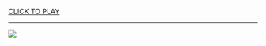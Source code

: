 
<a href="https://premium76.site?title=unblocked_games_bloons&ref=13M">CLICK TO PLAY</a></h3>
<hr>

<a href="https://premium76.site?title=unblocked_games_bloons&ref=13M"><img src="https://clearcache.store/games.png"></a>


